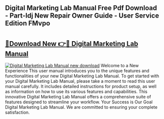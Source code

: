 ## Digital Marketing Lab Manual Free Pdf Download - Part-ldj New Repair Owner Guide - User Service Edition FMvpo

# <h2><a href="http://cf16219.oget.top/?id=Digital+Marketing+Lab+Manual">🔗Download New 👉🔴 Digital Marketing Lab Manual</a></h2>

[![Digital Marketing Lab Manual new download](https://i.imgur.com/5g1atiW.png)](http://cf16219.oget.top/?id=Digital+Marketing+Lab+Manual)
Welcome to a New Experience This user manual introduces you to the unique features and functionalities of your new Digital Marketing Lab Manual. To get started with your Digital Marketing Lab Manual, please take a moment to read this user manual carefully. It includes detailed instructions for product setup, as well as information on how to use its various features and capabilities. This innovative Digital Marketing Lab Manual offers a comprehensive suite of features designed to streamline your workflow. Your Success is Our Goal Digital Marketing Lab Manual. We are committed to ensuring your complete satisfaction.
